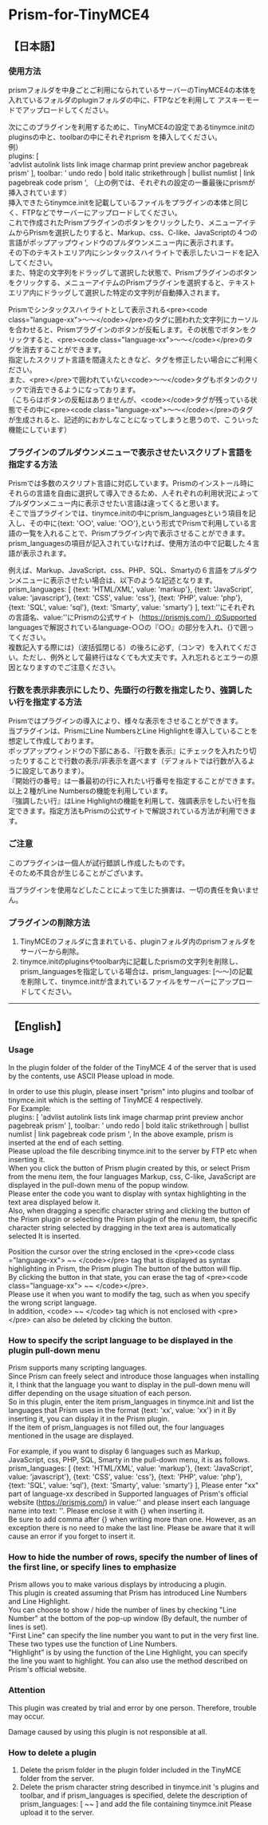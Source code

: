 # Prism-for-TinyMCE4

## 【日本語】  
### 使用方法  
prismフォルダを中身ごとご利用になられているサーバーのTinyMCE4の本体を入れているフォルダのpluginフォルダの中に、FTPなどを利用して
アスキーモードでアップロードしてください。

次にこのプラグインを利用するために、TinyMCE4の設定であるtinymce.initのpluginsの中と、toolbarの中にそれぞれprism を挿入してください。  
例）  
    plugins: \[  
    	'advlist autolink lists link image charmap print preview anchor pagebreak prism'
    \],
    toolbar: ' undo redo | bold italic strikethrough | bullist numlist | link pagebreak code prism ',
（上の例では、それぞれの設定の一番最後にprismが挿入されています）  
挿入できたらtinymce.initを記載しているファイルをプラグインの本体と同じく、FTPなどでサーバーにアップロードしてください。  
これで作成されたPrismプラグインのボタンをクリックしたり、メニューアイテムからPrismを選択したりすると、Markup、css、C-like、JavaScriptの４つの言語がポップアップウィンドウのプルダウンメニュー内に表示されます。  
その下のテキストエリア内にシンタックスハイライトで表示したいコードを記入してください。  
また、特定の文字列をドラッグして選択した状態で、Prismプラグインのボタンをクリックする、メニューアイテムのPrismプラグインを選択すると、テキストエリア内にドラッグして選択した特定の文字列が自動挿入されます。

Prismでシンタックスハイライトとして表示される&lt;pre&gt;&lt;code class="language-xx"&gt;～～&lt;/code&gt;&lt;/pre&gt;のタグに囲われた文字列にカーソルを合わせると、Prismプラグインのボタンが反転します。その状態でボタンをクリックすると、&lt;pre&gt;&lt;code class="language-xx"&gt;～～&lt;/code&gt;&lt;/pre&gt;のタグを消去することができます。  
指定したスクリプト言語を間違えたときなど、タグを修正したい場合にご利用ください。  
また、&lt;pre&gt;&lt;/pre&gt;で囲われていない&lt;code&gt;～～&lt;/code&gt;タグもボタンのクリックで消去できるようになっております。  
（こちらはボタンの反転はありませんが、&lt;code&gt;&lt;/code&gt;タグが残っている状態でその中に&lt;pre&gt;&lt;code class="language-xx"&gt;～～&lt;/code&gt;&lt;/pre&gt;のタグが生成されると、記述的におかしなことになってしまうと思うので、こういった機能にしています）

### プラグインのプルダウンメニューで表示させたいスクリプト言語を指定する方法  
Prismでは多数のスクリプト言語に対応しています。Prismのインストール時にそれらの言語を自由に選択して導入できるため、人それぞれの利用状況によってプルダウンメニュー内に表示させたい言語は違ってくると思います。  
そこで当プラグインでは、tinymce.initの中にprism_languagesという項目を記入し、その中に{text: '○○', value: '○○'},という形式でPrismで利用している言語の一覧を入れることで、Prismプラグイン内で表示させることができます。prism_languagesの項目が記入されていなければ、使用方法の中で記載した４言語が表示されます。

例えば、Markup、JavaScript、css、PHP、SQL、Smartyの６言語をプルダウンメニューに表示させたい場合は、以下のような記述となります。  
    prism_languages: [
    	{text: 'HTML/XML',   value: 'markup'},
    	{text: 'JavaScript', value: 'javascript'},
    	{text: 'CSS',        value: 'css'},
    	{text: 'PHP',        value: 'php'},
    	{text: 'SQL',        value: 'sql'},
    	{text: 'Smarty',     value: 'smarty'}
    ],
text:''にそれぞれの言語名、value:''にPrismの公式サイト（https://prismjs.com/）のSupported languagesで解説されているlanguage-○○の『○○』の部分を入れ、{}で囲ってください。  
複数記入する際には}（波括弧閉じる）の後ろに必ず,（コンマ）を入れてください。ただし、例外として最終行はなくても大丈夫です。入れ忘れるとエラーの原因となりますのでご注意ください。


### 行数を表示非表示にしたり、先頭行の行数を指定したり、強調したい行を指定する方法  
Prismではプラグインの導入により、様々な表示をさせることができます。  
当プラグインは、PrismにLine NumbersとLine Highlightを導入していることを想定して作成しております。  
ポップアップウィンドウの下部にある、『行数を表示』にチェックを入れたり切ったりすることで行数の表示/非表示を選べます（デフォルトでは行数が入るように設定してあります）。  
『開始行の番号』は一番最初の行に入れたい行番号を指定することができます。以上２種がLine Numbersの機能を利用しています。  
『強調したい行』はLine Highlightの機能を利用して、強調表示をしたい行を指定できます。指定方法もPrismの公式サイトで解説されている方法が利用できます。


### ご注意
このプラグインは一個人が試行錯誤し作成したものです。  
そのため不具合が生じることがございます。

当プラグインを使用などしたことによって生じた損害は、一切の責任を負いません。


### プラグインの削除方法
1. TinyMCEのフォルダに含まれている、pluginフォルダ内のprismフォルダをサーバーから削除。
2. tinymce.initのpluginsやtoolbar内に記載したprismの文字列を削除し、prism_languagesを指定している場合は、prism_languages: [～～]の記載を削除して、tinymce.initが含まれているファイルをサーバーにアップロードしてください。

- - - - -

## 【English】
### Usage
In the plugin folder of the folder of the TinyMCE 4 of the server that is used by the contents, use ASCII Please upload in mode.

In order to use this plugin, please insert "prism" into plugins and toolbar of tinymce.init which is the setting of TinyMCE 4 respectively.  
For Example:  
    plugins: [
    	'advlist autolink lists link image charmap print preview anchor pagebreak prism'
    ],
    toolbar: ' undo redo | bold italic strikethrough | bullist numlist | link pagebreak code prism ',
In the above example, prism is inserted at the end of each setting.  
Please upload the file describing tinymce.init to the server by FTP etc when inserting it.  
When you click the button of Prism plugin created by this, or select Prism from the menu item, the four languages Markup, css, C-like, JavaScript are displayed in the pull-down menu of the popup window.  
Please enter the code you want to display with syntax highlighting in the text area displayed below it.  
Also, when dragging a specific character string and clicking the button of the Prism plugin or selecting the Prism plugin of the menu item, the specific character string selected by dragging in the text area is automatically selected It is inserted.

Position the cursor over the string enclosed in the &lt;pre&gt;&lt;code class ="language-xx"&gt; ~~ &lt;/code&gt;&lt;/pre&gt; tag that is displayed as syntax highlighting in Prism, the Prism plugin The button of the button will flip.  
By clicking the button in that state, you can erase the tag of &lt;pre&gt;&lt;code class="language-xx"&gt; ~~ &lt;/code&gt;&lt;/pre&gt;.  
Please use it when you want to modify the tag, such as when you specify the wrong script language.  
In addition, &lt;code&gt; ~~ &lt;/code&gt; tag which is not enclosed with &lt;pre&gt;&lt;/pre&gt; can also be deleted by clicking the button.


### How to specify the script language to be displayed in the plugin pull-down menu
Prism supports many scripting languages.  
Since Prism can freely select and introduce those languages when installing it, I think that the language you want to display in the pull-down menu will differ depending on the usage situation of each person.  
So in this plugin, enter the item prism_languages in tinymce.init and list the languages that Prism uses in the format {text: 'xx', value: 'xx'} in it By inserting it, you can display it in the Prism plugin.  
If the item of prism_languages is not filled out, the four languages mentioned in the usage are displayed.

For example, if you want to display 6 languages such as Markup, JavaScript, css, PHP, SQL, Smarty in the pull-down menu, it is as follows.  
    prism_languages: [
    	{text: 'HTML/XML',   value: 'markup'},
    	{text: 'JavaScript', value: 'javascript'},
    	{text: 'CSS',        value: 'css'},
    	{text: 'PHP',        value: 'php'},
    	{text: 'SQL',        value: 'sql'},
    	{text: 'Smarty',     value: 'smarty'}
    ],
Please enter "xx" part of language-xx described in Supported languages of Prism's official website (https://prismjs.com/) in value:'' and please insert each language name into text: ''. Please enclose it with {} when inserting it.  
Be sure to add comma after {} when writing more than one. However, as an exception there is no need to make the last line.
Please be aware that it will cause an error if you forget to insert it. 

### How to hide the number of rows, specify the number of lines of the first line, or specify lines to emphasize
Prism allows you to make various displays by introducing a plugin.  
This plugin is created assuming that Prism has introduced Line Numbers and Line Highlight.  
You can choose to show / hide the number of lines by checking "Line Number" at the bottom of the pop-up window (By default, the number of lines is set).  
"First Line" can specify the line number you want to put in the very first line. These two types use the function of Line Numbers.  
"Highlight" is by using the function of the Line Highlight, you can specify the line you want to highlight. You can also use the method described on Prism's official website.


### Attention
This plugin was created by trial and error by one person. Therefore, trouble may occur.

Damage caused by using this plugin is not responsible at all.


### How to delete a plugin
1. Delete the prism folder in the plugin folder included in the TinyMCE folder from the server.
2. Delete the prism character string described in tinymce.init 's plugins and toolbar, and if prism_languages is specified, delete the description of prism_languages: [ ~~ ] and add the file containing tinymce.init Please upload it to the server.

